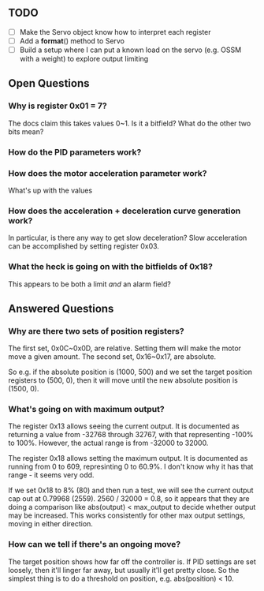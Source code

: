 ## TODO

- [ ] Make the Servo object know how to interpret each register
- [ ] Add a **format**() method to Servo
- [ ] Build a setup where I can put a known load on the servo (e.g. OSSM with a
      weight) to explore output limiting

## Open Questions

### Why is register 0x01 = 7?

The docs claim this takes values 0~1. Is it a bitfield? What do the other two
bits mean?

### How do the PID parameters work?

### How does the motor acceleration parameter work?

What's up with the values

### How does the acceleration + deceleration curve generation work?

In particular, is there any way to get slow deceleration? Slow acceleration can
be accomplished by setting register 0x03.

### What the heck is going on with the bitfields of 0x18?

This appears to be both a limit _and_ an alarm field?

## Answered Questions

### Why are there two sets of position registers?

The first set, 0x0C~0x0D, are relative. Setting them will make the motor move a
given amount. The second set, 0x16~0x17, are absolute.

So e.g. if the absolute position is (1000, 500) and we set the target position
registers to (500, 0), then it will move until the new absolute position is
(1500, 0).

### What's going on with maximum output?

The register 0x13 allows seeing the current output. It is documented as
returning a value from -32768 through 32767, with that representing -100% to
100%. However, the actual range is from -32000 to 32000.

The register 0x18 allows setting the maximum output. It is documented as running
from 0 to 609, represinting 0 to 60.9%. I don't know why it has that range - it
seems very odd.

If we set 0x18 to 8% (80) and then run a test, we will see the current output
cap out at 0.79968 (2559). 2560 / 32000 = 0.8, so it appears that they are doing
a comparison like abs(output) < max_output to decide whether output may be
increased. This works consistently for other max output settings, moving in
either direction.

### How can we tell if there's an ongoing move?

The target position shows how far off the controller is. If PID settings are set
loosely, then it'll linger far away, but usually it'll get pretty close. So the
simplest thing is to do a threshold on position, e.g. abs(position) < 10.
